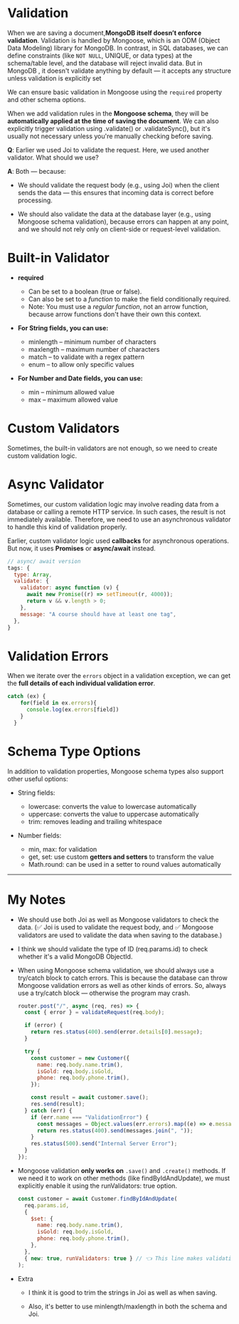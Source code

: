 # Validation

When we are saving a document,**MongoDB itself doesn’t enforce validation**. Validation is handled by Mongoose, which is an ODM (Object Data Modeling) library for MongoDB. In contrast, in SQL databases, we can define constraints (like `NOT NULL`, UNIQUE, or data types) at the schema/table level, and the database will reject invalid data. But in MongoDB , it doesn't validate anything by default — it accepts any structure unless validation is explicitly set

We can ensure basic validation in Mongoose using the `required` property and other schema options.

When we add validation rules in the **Mongoose schema**, they will be **automatically applied at the time of saving the document**.
We can also explicitly trigger validation using .validate() or .validateSync(), but it's usually not necessary unless you're manually checking before saving.

**Q**: Earlier we used Joi to validate the request. Here, we used another validator. What should we use?

**A**: Both — because:

- We should validate the request body (e.g., using Joi) when the client sends the data — this ensures that incoming data is correct before processing.

- We should also validate the data at the database layer (e.g., using Mongoose schema validation), because errors can happen at any point, and we should not rely only on client-side or request-level validation.

# Built-in Validator

- **required**

  - Can be set to a boolean (true or false).
  - Can also be set to a _function_ to make the field conditionally required.
  - Note: You must use a _regular function_, not an arrow function, because arrow functions don't have their own this context.

- **For String fields, you can use:**

  - minlength – minimum number of characters
  - maxlength – maximum number of characters
  - match – to validate with a regex pattern
  - enum – to allow only specific values

- **For Number and Date fields, you can use:**

  - min – minimum allowed value
  - max – maximum allowed value

# Custom Validators

Sometimes, the built-in validators are not enough, so we need to create custom validation logic.

# Async Validator

Sometimes, our custom validation logic may involve reading data from a database or calling a remote HTTP service. In such cases, the result is not immediately available. Therefore, we need to use an asynchronous validator to handle this kind of validation properly.

Earlier, custom validator logic used **callbacks** for asynchronous operations. But now, it uses **Promises** or **async/await** instead.

```javascript
// async/ await version
tags: {
  type: Array,
  validate: {
    validator: async function (v) {
      await new Promise((r) => setTimeout(r, 4000));
      return v && v.length > 0;
    },
    message: "A course should have at least one tag",
  },
}
```

# Validation Errors

When we iterate over the `errors` object in a validation exception, we can get the **full details of each individual validation error**.

```javascript
catch (ex) {
    for(field in ex.errors){
      console.log(ex.errors[field])
    }
  }
```

# Schema Type Options

In addition to validation properties, Mongoose schema types also support other useful options:

- String fields:

  - lowercase: converts the value to lowercase automatically
  - uppercase: converts the value to uppercase automatically
  - trim: removes leading and trailing whitespace

- Number fields:

  - min, max: for validation
  - get, set: use custom **getters and setters** to transform the value
  - Math.round: can be used in a setter to round values automatically

---

# My Notes

- We should use both Joi as well as Mongoose validators to check the data. (✅ Joi is used to validate the request body, and ✅ Mongoose validators are used to validate the data when saving to the database.)

- I think we should validate the type of ID (req.params.id) to check whether it's a valid MongoDB ObjectId.

- When using Mongoose schema validation, we should always use a try/catch block to catch errors. This is because the database can throw Mongoose validation errors as well as other kinds of errors. So, always use a try/catch block — otherwise the program may crash.

  ```javascript
  router.post("/", async (req, res) => {
    const { error } = validateRequest(req.body);

    if (error) {
      return res.status(400).send(error.details[0].message);
    }

    try {
      const customer = new Customer({
        name: req.body.name.trim(),
        isGold: req.body.isGold,
        phone: req.body.phone.trim(),
      });

      const result = await customer.save();
      res.send(result);
    } catch (err) {
      if (err.name === "ValidationError") {
        const messages = Object.values(err.errors).map((e) => e.message);
        return res.status(400).send(messages.join(", "));
      }
      res.status(500).send("Internal Server Error");
    }
  });
  ```

- Mongoose validation **only works on** `.save()` and `.create()` methods. If we need it to work on other methods (like findByIdAndUpdate), we must explicitly enable it using the runValidators: true option.

  ```javascript
  const customer = await Customer.findByIdAndUpdate(
    req.params.id,
    {
      $set: {
        name: req.body.name.trim(),
        isGold: req.body.isGold,
        phone: req.body.phone.trim(),
      },
    },
    { new: true, runValidators: true } // 👈 This line makes validation work
  );
  ```

- Extra

  - I think it is good to trim the strings in Joi as well as when saving.

  - Also, it's better to use minlength/maxlength in both the schema and Joi.
